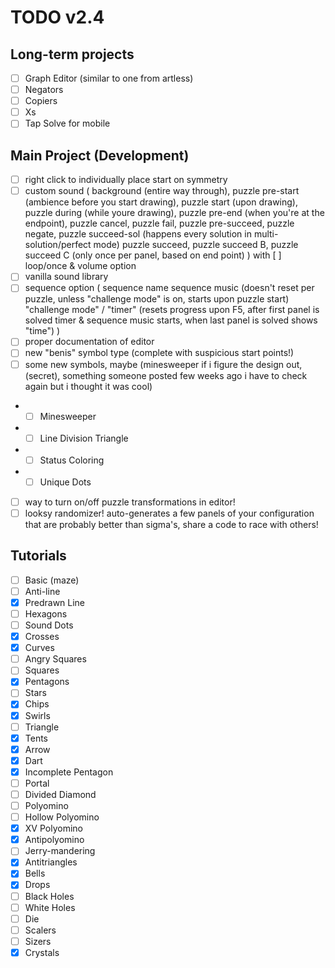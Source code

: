 # TODO v2.4
## Long-term projects
- [ ] Graph Editor (similar to one from artless)
- [ ] Negators
- [ ] Copiers
- [ ] Xs
- [ ] Tap Solve for mobile

## Main Project (Development)
- [ ] right click to individually place start on symmetry
- [ ] custom sound (
  background (entire way through), 
  puzzle pre-start (ambience before you start drawing), 
  puzzle start (upon drawing), 
  puzzle during (while youre drawing), 
  puzzle pre-end (when you're at the endpoint), 
  puzzle cancel, puzzle fail, puzzle pre-succeed, puzzle negate, puzzle succeed-sol (happens every solution in multi-solution/perfect mode)
  puzzle succeed, puzzle succeed B, puzzle succeed C (only once per panel, based on end point)
) with [ ] loop/once & volume option
- [ ] vanilla sound library
- [ ] sequence option (
  sequence name
  sequence music (doesn't reset per puzzle, unless "challenge mode" is on, starts upon puzzle start)
  "challenge mode" / "timer" (resets progress upon F5, after first panel is solved timer & sequence music starts, when last panel is solved shows "time")
)
- [ ] proper documentation of editor
- [ ] new "benis" symbol type (complete with suspicious start points!)
- [ ] some new symbols, maybe (minesweeper if i figure the design out, (secret), something someone posted few weeks ago i have to check again but i thought it was cool)
- - [ ] Minesweeper
- - [ ] Line Division Triangle
- - [ ] Status Coloring
- - [ ] Unique Dots
- [ ] way to turn on/off puzzle transformations in editor!
- [ ] looksy randomizer! auto-generates a few panels of your configuration that are probably better than sigma's, share a code to race with others!
## Tutorials
- [ ] Basic (maze)
- [ ] Anti-line
- [x] Predrawn Line
- [ ] Hexagons
- [ ] Sound Dots
- [x] Crosses
- [x] Curves
- [ ] Angry Squares
- [ ] Squares
- [x] Pentagons
- [ ] Stars
- [x] Chips
- [x] Swirls
- [ ] Triangle
- [x] Tents
- [x] Arrow
- [x] Dart
- [x] Incomplete Pentagon
- [ ] Portal
- [ ] Divided Diamond
- [ ] Polyomino
- [ ] Hollow Polyomino
- [x] XV Polyomino
- [x] Antipolyomino
- [ ] Jerry-mandering
- [x] Antitriangles
- [x] Bells
- [x] Drops
- [ ] Black Holes
- [ ] White Holes
- [ ] Die
- [ ] Scalers
- [ ] Sizers
- [x] Crystals